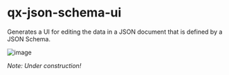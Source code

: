 # qx-json-schema-ui

Generates a UI for editing the data in a JSON document that is defined by a JSON Schema.

![image](https://user-images.githubusercontent.com/6498506/222570975-c6d8206e-da13-45b0-b983-975ade1a5ca5.png)

*Note: Under construction!*
